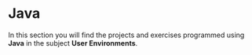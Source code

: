 # Java

In this section you will find the projects and exercises programmed using **Java** in the subject **User Environments**.